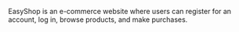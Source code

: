 EasyShop is an e-commerce website where users can register for an account, log in, browse products, and make purchases.
